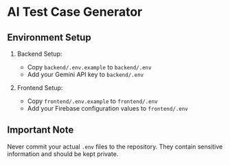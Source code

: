 # AI Test Case Generator

## Environment Setup

1. Backend Setup:
   - Copy `backend/.env.example` to `backend/.env`
   - Add your Gemini API key to `backend/.env`

2. Frontend Setup:
   - Copy `frontend/.env.example` to `frontend/.env`
   - Add your Firebase configuration values to `frontend/.env`

## Important Note
Never commit your actual `.env` files to the repository. They contain sensitive information and should be kept private.
